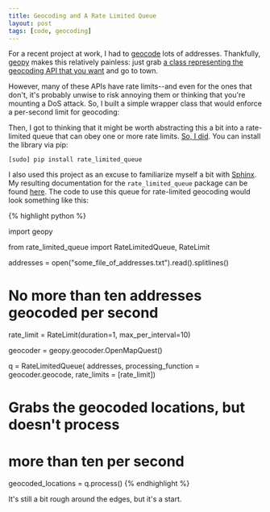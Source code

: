 ```yaml
---
title: Geocoding and A Rate Limited Queue
layout: post
tags: [code, geocoding]
---
```


For a recent project at work, I had to [geocode](http://en.wikipedia.org/wiki/Geocoding) lots of addresses. 
Thankfully, [geopy](https://github.com/geopy/geopy) makes this relatively painless: just grab 
[a class representing the geocoding API that you want](http://geopy.readthedocs.org/en/latest/#module-geopy.geocoders) 
and go to town.

However, many of these APIs have rate limits--and even for the ones that don't, it's probably unwise to risk annoying 
them or thinking that you're mounting a DoS attack. So, I built a simple wrapper class that would enforce a per-second limit 
for geocoding:

<script src="https://gist.github.com/jackmaney/4a98cfdfef61e1d5a097.js"></script>

Then, I got to thinking that it might be worth abstracting this a bit into a rate-limited queue that can obey 
one or more rate limits. [So, I did](https://github.com/jackmaney/rate-limited-queue). You can install the library
via pip:

```
[sudo] pip install rate_limited_queue
```

I also used this project as an excuse to familiarize myself a bit with [Sphinx](http://sphinx-doc.org/). 
My resulting documentation for the `rate_limited_queue` package can be found [here](http://rate-limited-queue.readthedocs.org/en/latest/). The code to use this queue for rate-limited geocoding 
would look something like this:

{% highlight python %}

import geopy

from rate_limited_queue import RateLimitedQueue, RateLimit

addresses = open("some_file_of_addresses.txt").read().splitlines()

# No more than ten addresses geocoded per second
rate_limit = RateLimit(duration=1, max_per_interval=10)

geocoder = geopy.geocoder.OpenMapQuest()

q = RateLimitedQueue(
                    addresses,
                    processing_function = geocoder.geocode,
                    rate_limits = [rate_limit])

# Grabs the geocoded locations, but doesn't process
# more than ten per second
geocoded_locations = q.process()
{% endhighlight %}

It's still a bit rough around the edges, but it's a start.

